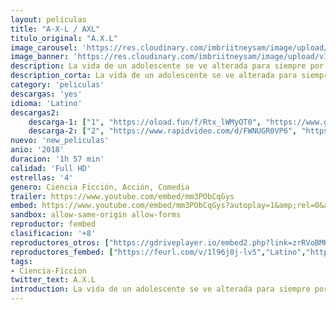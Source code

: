 ```yaml
---
layout: peliculas
title: "A-X-L / AXL"
titulo_original: "A.X.L"
image_carousel: 'https://res.cloudinary.com/imbriitneysam/image/upload/v1542230585/AXL-POSTER-min.jpg'
image_banner: 'https://res.cloudinary.com/imbriitneysam/image/upload/v1542230586/AXL-BANNER2-min.jpg'
description: La vida de un adolescente se ve alterada para siempre por un encuentro casual con tecnología militar de vanguardia.
description_corta: La vida de un adolescente se ve alterada para siempre por un encuentro casual con tecnología militar de vanguardia.
category: 'peliculas'
descargas: 'yes'
idioma: 'Latino'
descargas2:
    descarga-1: ["1", "https://oload.fun/f/Rtx_lWMyOT0", "https://www.google.com/s2/favicons?domain=openload.co","OpenLoad","https://res.cloudinary.com/imbriitneysam/image/upload/v1541473684/mexico.png", "Latino", "Full HD"]
    descarga-2: ["2", "https://www.rapidvideo.com/d/FWNUGR0VP6", "https://www.google.com/s2/favicons?domain=www.rapidvideo.com","RapidVideo","https://res.cloudinary.com/imbriitneysam/image/upload/v1541473684/mexico.png", "Latino", "Full HD"]
nuevo: 'new_peliculas'
anio: '2018'
duracion: '1h 57 min'
calidad: 'Full HD'
estrellas: '4'
genero: Ciencia Ficción, Acción, Comedia
trailer: https://www.youtube.com/embed/mm3PObCqGys
embed: https://www.youtube.com/embed/mm3PObCqGys?autoplay=1&amp;rel=0&amp;hd=1&border=0&wmode=opaque&enablejsapi=1&modestbranding=1&controls=1&showinfo=0
sandbox: allow-same-origin allow-forms
reproductor: fembed
clasificacion: '+8'
reproductores_otros: ["https://gdriveplayer.io/embed2.php?link=zrRVoBMK8dCWcZD7S0fOtgjgLOL8vDz%252FOMJRH10gTSQvrk1DsjcLp1FWpEPKO3Fm2xbUX%252FTx9FD11t5nHqHJ%252Fg5g12%252FxLA2uSo2kVp8RD%252BvFNz%252FN50KHriHw6T%252BF4Ucpzixp7mUnqPvZoDlVVwyMu2IwpzQfNli7GFke7WNXL5MupoXs%252B14I5VKfO9U6hHBK1YO5kbXg%252BF6kuN8s28FWSd","Latino"]
reproductores_fembed: ["https://feurl.com/v/1l96j0j-lv5","Latino","https://feurl.com/v/7q97gmynw9g","Latino","https://feurl.com/v/6mo2j4g2dvr","Latino","https://sypl.xyz/v/pmv5jwnn89l","Latino","https://feurl.com/v/yxo3j-q-q9l","Latino","https://feurl.com/v/dw9rxzgzp9g","Latino"]
tags:
- Ciencia-Ficcion
twitter_text: A.X.L
introduction: La vida de un adolescente se ve alterada para siempre por un encuentro casual con tecnología militar de vanguardia.
---
```












